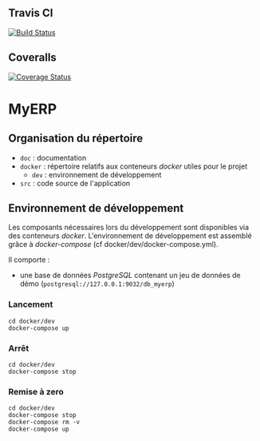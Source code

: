 ## Travis CI

[![Build Status](https://travis-ci.org/mahxwell/P9TestingJava.svg?branch=master)](https://travis-ci.org/mahxwell/P9TestingJava)

## Coveralls
[![Coverage Status](https://coveralls.io/repos/github/mahxwell/P9TestingJava/badge.svg?branch=master)](https://coveralls.io/github/mahxwell/P9TestingJava?branch=master)

# MyERP

## Organisation du répertoire

*   `doc` : documentation
*   `docker` : répertoire relatifs aux conteneurs _docker_ utiles pour le projet
    *   `dev` : environnement de développement
*   `src` : code source de l'application


## Environnement de développement

Les composants nécessaires lors du développement sont disponibles via des conteneurs _docker_.
L'environnement de développement est assemblé grâce à _docker-compose_
(cf docker/dev/docker-compose.yml).

Il comporte :

*   une base de données _PostgreSQL_ contenant un jeu de données de démo (`postgresql://127.0.0.1:9032/db_myerp`)



### Lancement

    cd docker/dev
    docker-compose up


### Arrêt

    cd docker/dev
    docker-compose stop


### Remise à zero

    cd docker/dev
    docker-compose stop
    docker-compose rm -v
    docker-compose up

